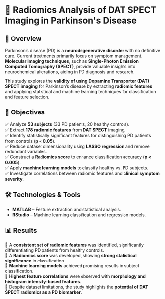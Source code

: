 # 🧠 Radiomics Analysis of DAT SPECT Imaging in Parkinson's Disease  

## 📌 Overview  
Parkinson’s disease (PD) is a **neurodegenerative disorder** with no definitive cure. Current treatments primarily focus on symptom management. **Molecular imaging techniques**, such as **Single-Photon Emission Computed Tomography (SPECT)**, provide valuable insights into neurochemical alterations, aiding in PD diagnosis and research.  

This study explores the **validity of using Dopamine Transporter (DAT) SPECT imaging** for Parkinson’s disease by extracting **radiomic features** and applying statistical and machine learning techniques for classification and feature selection.  

## 🎯 Objectives  
✅ Analyze **53 subjects** (33 PD patients, 20 healthy controls).  
✅ Extract **178 radiomic features** from **DAT SPECT** imaging.  
✅ Identify statistically significant features for distinguishing PD patients from controls (**p < 0.05**).  
✅ Reduce dataset dimensionality using **LASSO regression** and remove redundant variables.  
✅ Construct a **Radiomics score** to enhance classification accuracy (**p < 0.005**).  
✅ Apply **machine learning models** to classify healthy vs. PD subjects.  
✅ Investigate correlations between radiomic features and **clinical symptom severity**.  

## 🛠 Technologies & Tools  
- **MATLAB** – Feature extraction and statistical analysis.  
- **RStudio** – Machine learning classification and regression models.  

## 📊 Results  
🔹 A **consistent set of radiomic features** was identified, significantly differentiating PD patients from healthy controls.  
🔹 A **Radiomics score** was developed, showing **strong statistical significance** in classification.  
🔹 **Machine learning models** achieved promising results in subject classification.  
🔹 **Highest feature correlations** were observed with **morphology and histogram intensity-based features**.  
🔹 Despite dataset limitations, the study highlights the **potential of DAT SPECT radiomics as a PD biomarker**.  

